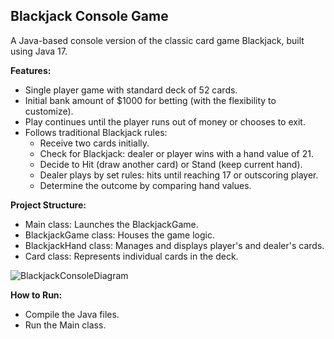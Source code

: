## Blackjack Console Game

A Java-based console version of the classic card game Blackjack, built using Java 17.


**Features:**

* Single player game with standard deck of 52 cards.
* Initial bank amount of $1000 for betting (with the flexibility to customize).
* Play continues until the player runs out of money or chooses to exit.
* Follows traditional Blackjack rules:
  * Receive two cards initially.
  * Check for Blackjack: dealer or player wins with a hand value of 21.
  * Decide to Hit (draw another card) or Stand (keep current hand).
  * Dealer plays by set rules: hits until reaching 17 or outscoring player.
  * Determine the outcome by comparing hand values.


**Project Structure:**

* Main class: Launches the BlackjackGame.
* BlackjackGame class: Houses the game logic.
* BlackjackHand class: Manages and displays player's and dealer's cards.
* Card class: Represents individual cards in the deck.

![BlackjackConsoleDiagram](https://github.com/user-attachments/assets/a23faac7-b875-4b22-953a-3554a57b392b)


**How to Run:**

* Compile the Java files.
* Run the Main class.

